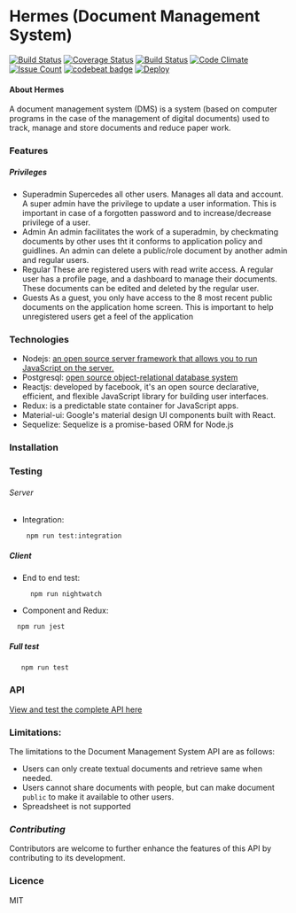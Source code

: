 # Hermes (Document Management System)

[![Build Status](https://travis-ci.org/Andela-JUdensi/DMS.svg?branch=develop)](https://travis-ci.org/Andela-JUdensi/DMS)
[![Coverage Status](https://coveralls.io/repos/github/Andela-JUdensi/DMS/badge.svg?branch=develop)](https://coveralls.io/github/Andela-JUdensi/DMS?branch=develop)
[![Build Status](https://semaphoreci.com/api/v1/ajudensi/dms/branches/develop/badge.svg)](https://semaphoreci.com/ajudensi/dms)
[![Code Climate](https://codeclimate.com/github/Andela-JUdensi/DMS/badges/gpa.svg)](https://codeclimate.com/github/Andela-JUdensi/DMS)
[![Issue Count](https://codeclimate.com/github/Andela-JUdensi/DMS/badges/issue_count.svg)](https://codeclimate.com/github/Andela-JUdensi/DMS)
[![codebeat badge](https://codebeat.co/badges/79d73144-0e57-47fe-87d7-940b0d11285e)](https://codebeat.co/projects/github-com-andela-judensi-dms-develop)
[![Deploy](https://www.herokucdn.com/deploy/button.svg)](hermes-dms-develop.herokuapp.com)



#### About Hermes
A document management system (DMS) is a system (based on computer programs in the case of the management of digital documents) used to track, manage and store documents and reduce paper work.

### Features
##### Privileges
- Superadmin
  Supercedes all other users. Manages all data and account. A super admin have the privilege to update a user information. This is important in case of a forgotten password and to increase/decrease privilege of a user.
- Admin
  An admin facilitates the work of a superadmin, by checkmating documents by other uses tht it conforms to application policy and guidlines. An admin can delete a public/role document by another admin and regular users.
- Regular
  These are registered users with read write access. A regular user has a profile page, and a dashboard to manage their documents.
  These documents can be edited and deleted by the regular user.
- Guests
  As a guest, you only have access to the 8 most recent public documents on the application home screen. This is important to help unregistered users get a feel of the application
  
### Technologies
- Nodejs: [an open source server framework that allows you to run JavaScript on the server.](https://www.nodejs.org)
- Postgresql: [open source object-relational database system](https://www.postgresql.org/about/)
- Reactjs: developed by facebook, it's an open source declarative, efficient, and flexible JavaScript library for building user interfaces.
- Redux: is a predictable state container for JavaScript apps.
- Material-ui: Google's material design UI components built with React.
- Sequelize: Sequelize is a promise-based ORM for Node.js 


### Installation

### Testing
###### Server
  - Integration:
    ```
     npm run test:integration
    ```
##### Client
  - End to end test:
    ```
      npm run nightwatch
    ```
  - Component and Redux:
  ```
    npm run jest
  ```
##### Full test
  ```
     npm run test
  ```
### API
  [View and test the complete API here](https://hermes-dms-develop.herokuapp.com/documentation/)


### Limitations:
The limitations to the Document Management System API are as follows:

* Users can only create textual documents and retrieve same when needed.
* Users cannot share documents with people, but can make document `public` to make it available to other users.
* Spreadsheet is not supported

### _**Contributing**_
Contributors are welcome to further enhance the features of this API by contributing to its development.

### Licence
MIT

